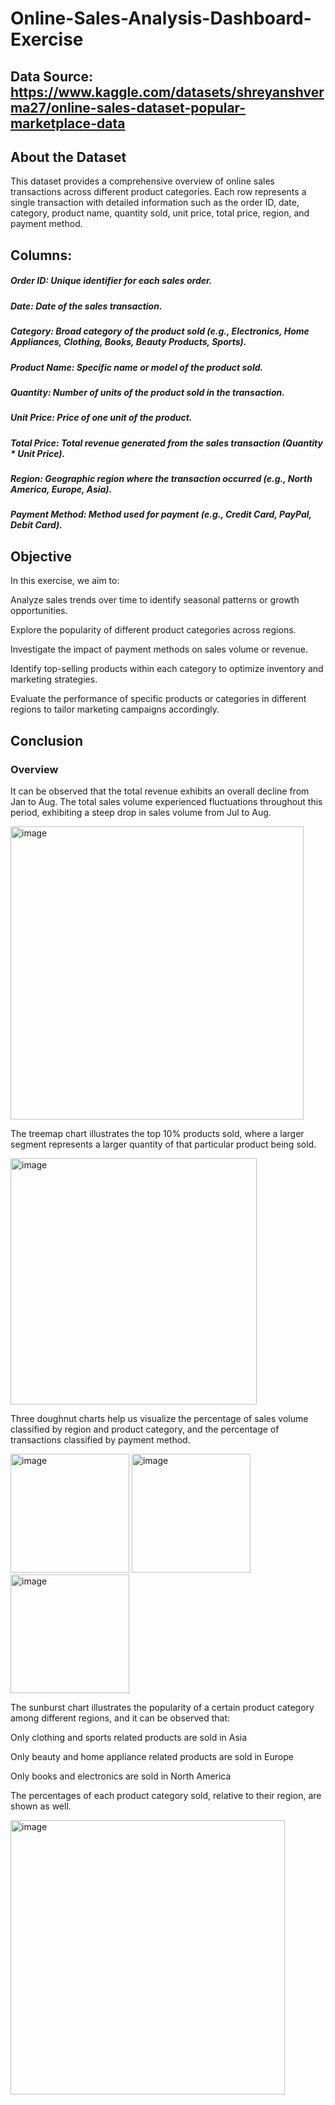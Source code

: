 # Online-Sales-Analysis-Dashboard-Exercise

## Data Source: https://www.kaggle.com/datasets/shreyanshverma27/online-sales-dataset-popular-marketplace-data

## About the Dataset
This dataset provides a comprehensive overview of online sales transactions across different product categories. Each row represents a single transaction with detailed information such as the order ID, date, category, product name, quantity sold, unit price, total price, region, and payment method.

## Columns:

##### Order ID: Unique identifier for each sales order.

##### Date: Date of the sales transaction.

##### Category: Broad category of the product sold (e.g., Electronics, Home Appliances, Clothing, Books, Beauty Products, Sports).

##### Product Name: Specific name or model of the product sold.

##### Quantity: Number of units of the product sold in the transaction.

##### Unit Price: Price of one unit of the product.

##### Total Price: Total revenue generated from the sales transaction (Quantity * Unit Price).

##### Region: Geographic region where the transaction occurred (e.g., North America, Europe, Asia).

##### Payment Method: Method used for payment (e.g., Credit Card, PayPal, Debit Card).

## Objective
In this exercise, we aim to:

Analyze sales trends over time to identify seasonal patterns or growth opportunities.

Explore the popularity of different product categories across regions.

Investigate the impact of payment methods on sales volume or revenue.

Identify top-selling products within each category to optimize inventory and marketing strategies.

Evaluate the performance of specific products or categories in different regions to tailor marketing campaigns accordingly.

## Conclusion

### Overview
It can be observed that the total revenue exhibits an overall decline from Jan to Aug. The total sales volume experienced fluctuations throughout this period, exhibiting a steep drop in sales volume from Jul to Aug. 

<img width="469" alt="image" src="https://github.com/user-attachments/assets/e2b1818f-9914-4ec8-adf1-ddb20a755564">


The treemap chart illustrates the top 10% products sold, where a larger segment represents a larger quantity of that particular product being sold.

<img width="394" alt="image" src="https://github.com/user-attachments/assets/b43cffc2-5a02-4079-be34-082c01c5ecc7">


Three doughnut charts help us visualize the percentage of sales volume classified by region and product category, and the percentage of transactions classified by payment method.

<img width="190" alt="image" src="https://github.com/user-attachments/assets/82f2857d-ada6-437e-a11b-daf0a5a0b22f">

<img width="190" alt="image" src="https://github.com/user-attachments/assets/615fef0c-0c0e-449e-a3ac-4ee1393e3f17">

<img width="190" alt="image" src="https://github.com/user-attachments/assets/9641b3bc-118b-4a16-877b-9c2569a6efa7">





The sunburst chart illustrates the popularity of a certain product category among different regions, and it can be observed that:

Only clothing and sports related products are sold in Asia

Only beauty and home appliance related products are sold in Europe

Only books and electronics are sold in North America

The percentages of each product category sold, relative to their region, are shown as well.

<img width="439" alt="image" src="https://github.com/user-attachments/assets/a1177be2-fbee-44b6-a268-08d71433703e">


